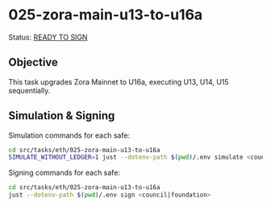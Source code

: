 # 025-zora-main-u13-to-u16a

Status: [READY TO SIGN]()

## Objective

This task upgrades Zora Mainnet to U16a, executing U13, U14, U15 sequentially.

## Simulation & Signing

Simulation commands for each safe:
```bash
cd src/tasks/eth/025-zora-main-u13-to-u16a
SIMULATE_WITHOUT_LEDGER=1 just --dotenv-path $(pwd)/.env simulate <council|foundation>
```

Signing commands for each safe:
```bash
cd src/tasks/eth/025-zora-main-u13-to-u16a
just --dotenv-path $(pwd)/.env sign <council|foundation>
```
